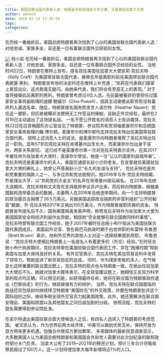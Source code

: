 ```yaml
---
title: 美国驻联合国代表新人选：她既是共和党煤炭大亨之妻、又是美驻加拿大大使
author: wetech
date: 2019-02-24 17:20:54
tags: 
categories: 
---
```

在历经一番曲折后，美国总统特朗普再次找到了心仪的美国驻联合国代表新人选：对他忠诚、家族多金，且还是一位有着联合国外交经验的女性。
<!-- more -->
<img align="center" border="0" src="https://imgcdn.yicai.com/uppics/images/2019/02/f35caaabe8a411a40b4563efdbecc578.jpg" />
钱小岩
在历经一番曲折后，美国总统特朗普再次找到了心仪的美国驻联合国代表新人选：对他忠诚、家族多金，且还是一位有着联合国外交经验的女性。
当地时间22日，特朗普在推特上宣布，提名现任美国驻加拿大大使凯莉·克拉夫特（Kelly Craft）为美国常驻联合国代表，接替去年底离职的前任美国常驻联合国代表妮基·黑利。
特朗普宣布他的决定时还在推特上补充道：“凯莉在代表我们国家上表现出众，这点我毫无疑问。由她来代表，我们将会有至高无上的表现。”
对于谁将接替此前离职的黑利，特朗普曾考虑过4位人选。先前最被看好的曾担任过国家安全事务副助理的迪娜·鲍威尔（Dina Powell），因其主动谢绝此职务而没有最终列入遴选名单。随后，特朗普提名国务院发言人诺尔特（Heather Nauert）担任这一要职，但后者被曝非法使用无工作签证的保姆，且缺乏外交经验，最终在2月16日主动退出了这场提名战。
一名不愿公开姓名的消息人士告诉媒体，克拉夫特22日在白宫椭圆形办公室会见了特朗普、参议院共和党领袖麦康奈尔和总统国家安全事务助理约翰·博尔顿。麦康奈尔和博尔顿均支持克拉夫特出任美国常驻联合国代表。
按照上述消息人士的说法，是麦康奈尔向特朗普推荐了克拉夫特出任这一职务。现年57岁的克拉夫特在肯塔基州出生长大，而麦康奈尔也出身于该州，两家关系密切。
这已经不是麦康奈尔第一次对克拉夫特表示支持，在其2017年被任命为驻加拿大大使时，麦康奈尔曾说，她是一位“公认的国家利益倡导者”。克拉夫特还是麦康奈尔的夫人、美国交通部长赵小兰的老友。在宣誓就任美国驻加拿大大使的典礼上，她曾公开感谢赵小兰“长久的友谊与支持”。
克拉夫特也是共和党重要的捐款人之一，与多位共和党总统相识。她2016年与乔·克拉夫特结婚，乔是煤业大亨，以“共和党的大金主”的名声在肯塔基州政坛闻名。
在2016年总统大选期间，克拉夫特和丈夫首先支持联邦参议员卢比奥，而后转向特朗普。根据美国联邦选举委员会的数据，夫妻两人在2016年总统选举期间，向一个支持特朗普的政治委员会捐赠了26.5万美元。另据美国追踪政治捐款的非营利组织“公开的秘密”数据，乔·克拉夫特2017年又捐出100万美元，作为特朗普就职庆典的资金。
特朗普宣布提名后不久，国务卿蓬佩奥发表声明，称赞克拉夫特作为驻加拿大大使为美国国家安全和经济利益作出贡献，相信她“完全能够在联合国做同样的事情”。
克拉夫特曾有联合国工作经验，她于2007年被时任总统小布什指派为美国驻联合国代表团成员。
美国前外交官、曾在奥巴马执政时期于白宫供职的布雷特·布鲁恩（Brett Bruen）表示，他和外交界的其他人士对这一选择结果感到欣慰。
布鲁恩说：“克拉夫特大使相比特朗普上一名提名人有着更多的（外交）经验。”在时任总统小布什执政期间，克拉夫特曾在美国驻联合国代表团工作，并在“困难时期”帮助美国与加拿大保持良好的关系。
有外交官表示，克拉夫特在美加贸易谈判中发挥了领导力，帮助促进了新贸易协定的达成。
同时，作为煤炭老板的夫人，在气候变化这样重要的联合国议题上，克拉夫特的观点也与特朗普一致。在她出任驻加拿大大使后不久，她就对加拿大媒体表示，在全球变暖议题上，她相信正反双方科学家的观点均正确。可以预见的是，如获得最终任命，她将在联合国为特朗普政府退出《巴黎协定》的行为，继续做强有力的辩护。
当然，克拉夫特在联合国面临的挑战还将包括如何继续捍卫特朗普“美国优先”的外交政策，并要在特朗普批评这个国际组织之际，继续争取全球外交官员力挺美国政策。此外，她还需解决在联合国安理会、美国和欧盟以及其他盟友之间日益加剧的分歧。
依照流程，克拉夫特的提名需要得到参议院批准。
 
 
在诺尔特退出美国驻联合国大使候选人之后，有四名人选进入了特朗普的考虑范围。
崔天凯认为，作为世界前两大经济体，中美可以做到优势互补。保持开放为双方带来更多机遇，加强合作使双方更加繁荣。
多家媒体的最新民意调查显示，大多数美国人认为美国总统特朗普和美国国会共和党人需要对此次创纪录的联邦政府部分关门负责。
加拿大公布了2019~2021年的移民计划，预计三年合计将吸收移民超过了100万人。这一计划将使加拿大每年新增将近1%的人口。
